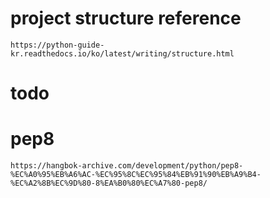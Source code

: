 # project structure reference
    https://python-guide-kr.readthedocs.io/ko/latest/writing/structure.html

# todo
    
# pep8 
    https://hangbok-archive.com/development/python/pep8-%EC%A0%95%EB%A6%AC-%EC%95%8C%EC%95%84%EB%91%90%EB%A9%B4-%EC%A2%8B%EC%9D%80-8%EA%B0%80%EC%A7%80-pep8/